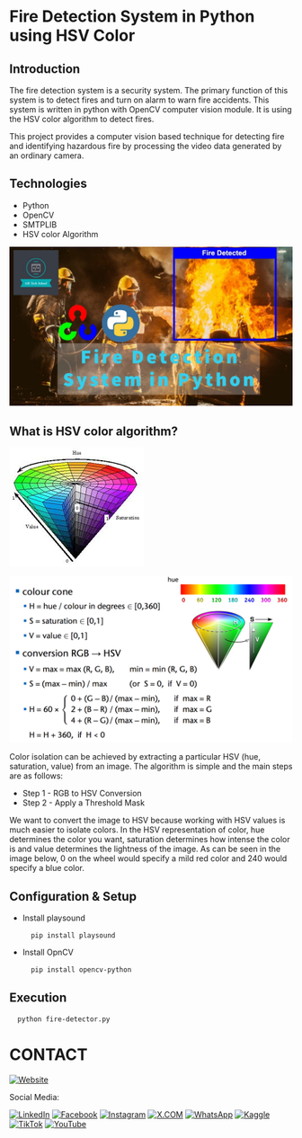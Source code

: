 # Fire Detection System in Python using HSV Color


## Introduction

The fire detection system is a security system. The primary function of this system is to detect fires and turn on alarm to warn fire accidents. This system is written in python with OpenCV computer vision module. It is using the HSV color algorithm to detect fires.

This project provides a computer vision based technique for detecting fire and identifying hazardous fire by processing the video data generated by an ordinary camera.


## Technologies
- Python
- OpenCV
- SMTPLIB
- HSV color Algorithm

![](github-readme-content/image-1.jpg)  



## What is HSV color algorithm?

![](github-readme-content/hsv-1.jpg)

![](github-readme-content/hsv-0.png)

Color isolation can be achieved by extracting a particular HSV (hue, saturation, value) from an image. The algorithm is simple and the main steps are as follows:

- Step 1 - RGB to HSV Conversion
- Step 2 - Apply a Threshold Mask

We want to convert the image to HSV because working with HSV values is much easier to isolate colors. In the HSV representation of color, hue determines the color you want, saturation determines how intense the color is and value determines the lightness of the image. As can be seen in the image below, 0 on the wheel would specify a mild red color and 240 would specify a blue color.

## Configuration & Setup

- Install playsound

  ```
    pip install playsound
  ```

- Install OpnCV

  ```
    pip install opencv-python
  ```

## Execution

  ```
    python fire-detector.py
  ```

# CONTACT

[![Website](https://img.shields.io/badge/-Website-%23E01E5A?style=flat-square)](http://www.gunarakulan.info)

Social Media:

[![LinkedIn](https://img.shields.io/badge/-LinkedIn-0A66C2?style=flat-square&logo=linkedin&logoColor=white)](https://www.linkedin.com/in/gunarakulangunaretnam)
[![Facebook](https://img.shields.io/badge/-Facebook-196dcc?style=flat-square&logo=facebook&logoColor=white)](https://www.facebook.com/gunarakulangunaretnam)
[![Instagram](https://img.shields.io/badge/-Instagram-bd3651?style=flat-square&logo=instagram&logoColor=white)](https://www.instagram.com/gunarakulangunaretnam)
[![X.COM](https://img.shields.io/badge/-X.COM-0066ff?style=flat-square&logo=x&logoColor=white)](https://x.com/gunarakulangr)
[![WhatsApp](https://img.shields.io/badge/-WhatsApp-07a647?style=flat-square&logo=whatsapp&logoColor=white)](https://wa.me/94740001141)
[![Kaggle](https://img.shields.io/badge/-Kaggle-3295bd?style=flat-square&logo=kaggle&logoColor=white)](https://www.kaggle.com/gunarakulangr)
[![TikTok](https://img.shields.io/badge/-TikTok-579ea3?style=flat-square&logo=tiktok&logoColor=white)](https://www.tiktok.com/@gunarakulangunaretnam)
[![YouTube](https://img.shields.io/badge/-YouTube-a82121?style=flat-square&logo=youtube&logoColor=white)](https://www.youtube.com/channel/UCjMOdgHFAjAdBKiqV8y2Tww)
